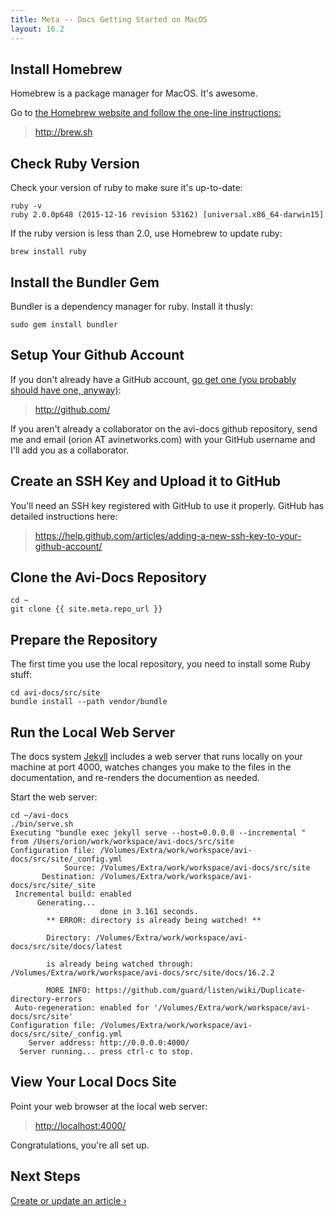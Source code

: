```yaml
---
title: Meta -- Docs Getting Started on MacOS
layout: 16.2
---
```


## Install Homebrew

Homebrew is a package manager for MacOS. It's awesome.

Go to [the Homebrew website and follow the one-line instructions:](http://brew.sh/)

> <http://brew.sh>

## Check Ruby Version

Check your version of ruby to make sure it's up-to-date:

<pre class="command-line language-bash" data-output="2"><code>ruby -v
ruby 2.0.0p648 (2015-12-16 revision 53162) [universal.x86_64-darwin15]</code></pre>

If the ruby version is less than 2.0, use Homebrew to update ruby:

<pre class="command-line language-bash"><code>brew install ruby</code></pre>

## Install the Bundler Gem

Bundler is a dependency manager for ruby. Install it thusly:

<pre class="command-line language-bash" data-output="2"><code>sudo gem install bundler</code></pre>

## Setup Your Github Account

If you don't already have a GitHub account, [go get one (you probably should have one, anyway)](http://github.com//):

> <http://github.com/>

If you aren't already a collaborator on the avi-docs github repository, send me and email (orion AT avinetworks.com) with your GitHub username and I'll add you as a collaborator.

## Create an SSH Key and Upload it to GitHub

You'll need an SSH key registered with GitHub to use it properly. GitHub has detailed instructions here:

> <https://help.github.com/articles/adding-a-new-ssh-key-to-your-github-account/>

## Clone the Avi-Docs Repository

<pre><code class="command-line language-bash">cd ~
git clone {{ site.meta.repo_url }}</code></pre>

## Prepare the Repository

The first time you use the local repository, you need to install some Ruby stuff:

<pre><code class="command-line language-bash">cd avi-docs/src/site
bundle install --path vendor/bundle</code></pre>

## Run the Local Web Server

The docs system <a href="https://jekyllrb.com" target="_blank">Jekyll</a> includes a web server that runs locally on your machine at port 4000, watches changes you make to the files in the documentation, and re-renders the documention as needed.

Start the web server:

<pre class="command-line language-bash" data-output="3-100"><code>cd ~/avi-docs
./bin/serve.sh
Executing "bundle exec jekyll serve --host=0.0.0.0 --incremental " from /Users/orion/work/workspace/avi-docs/src/site
Configuration file: /Volumes/Extra/work/workspace/avi-docs/src/site/_config.yml
            Source: /Volumes/Extra/work/workspace/avi-docs/src/site
       Destination: /Volumes/Extra/work/workspace/avi-docs/src/site/_site
 Incremental build: enabled
      Generating... 
                    done in 3.161 seconds.
        ** ERROR: directory is already being watched! **

        Directory: /Volumes/Extra/work/workspace/avi-docs/src/site/docs/latest

        is already being watched through: /Volumes/Extra/work/workspace/avi-docs/src/site/docs/16.2.2

        MORE INFO: https://github.com/guard/listen/wiki/Duplicate-directory-errors
 Auto-regeneration: enabled for '/Volumes/Extra/work/workspace/avi-docs/src/site'
Configuration file: /Volumes/Extra/work/workspace/avi-docs/src/site/_config.yml
    Server address: http://0.0.0.0:4000/
  Server running... press ctrl-c to stop.</code></pre>

## View Your Local Docs Site

Point your web browser at the local web server:

> <http://localhost:4000/>

Congratulations, you're all set up.

## Next Steps

[Create or update an article &rsaquo;](/docs/16.2/meta/article-crud-basics/)